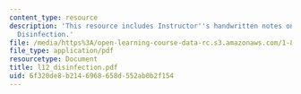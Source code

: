 ```yaml
---
content_type: resource
description: 'This resource includes Instructor''s handwritten notes on the topic:
  Disinfection.'
file: /media/https%3A/open-learning-course-data-rc.s3.amazonaws.com/1-85-water-and-wastewater-treatment-engineering-spring-2006/6f320de8b2146968658d552ab0b2f154_l12_disinfection.pdf
file_type: application/pdf
resourcetype: Document
title: l12_disinfection.pdf
uid: 6f320de8-b214-6968-658d-552ab0b2f154
---
```

